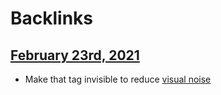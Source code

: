 
# Backlinks
## [February 23rd, 2021](<February 23rd, 2021.md>)
- Make that tag invisible to reduce [visual noise](<visual noise.md>)

